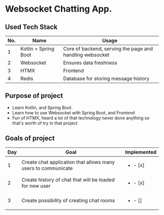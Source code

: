 # Websocket Chatting App.

## Used Tech Stack
| No. | Name                 | Usage                                                    |
|-----|----------------------|----------------------------------------------------------|
| 1   | Kotlin + Spring Boot | Core of backend, serving the page and handling websocket |
| 2   | Websocket            | Ensures data freshness                                   |
| 3   | HTMX                 | Frontend                                                 |
| 4   | Redis                | Database for storing message history                     |

## Purpose of project 

* Learn Kotlin, and Spring Boot.
* Learn how to use Websocket with Spring Boot, and Frontend
* Fun of HTMX, heard a lot of that technology never done anything so that's worth of try in that project

## Goals of project
 | Day | Goal                                                          | Implemented              |
 |-----|---------------------------------------------------------------|--------------------------|
| 1   | Create chat application that allows many users to communicate | <ul><li>- [x] </li></ul> |
| 2   | Create history of chat that will be loaded for new user       | <ul><li>- [x] </li></ul> |
| 3   | Create possibility of creating chat rooms                     | <ul><li>- [] </li></ul>  |